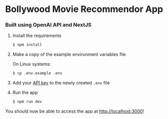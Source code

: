 # Bollywood Movie Recommendor App 

### Built using OpenAI API and NextJS

1. Install the requirements

   ```bash
   $ npm install
   ```

2. Make a copy of the example environment variables file

   On Linux systems: 
   ```bash
   $ cp .env.example .env
   ```

6. Add your [API key](https://beta.openai.com/account/api-keys) to the newly created `.env` file

7. Run the app

   ```bash
   $ npm run dev
   ```

You should now be able to access the app at [http://localhost:3000](http://localhost:3000)!
